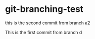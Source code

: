 # git-branching-test

this is the second commit from branch a2

This is the first commit from branch d